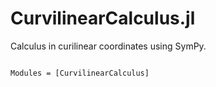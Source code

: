 # CurvilinearCalculus.jl

Calculus in curilinear coordinates using SymPy.


```@index
```

```@autodocs
Modules = [CurvilinearCalculus]
```
